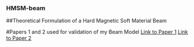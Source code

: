 ### HMSM-beam
##Theoretical Formulation of a Hard Magnetic Soft Material Beam

#Papers 1 and 2 used for validation of my Beam Model
[Link to Paper 1](https://www.researchgate.net/publication/344307248_Large_Bending_Deformation_of_a_Cantilevered_Soft_Beam_under_External_Load_The_Applicability_of_Inextensibility_Assumption_of_the_Centerline?enrichId=rgreq-8d65644f1cfb8cdf887fd79addd72b38-XXX&enrichSource=Y292ZXJQYWdlOzM0NDMwNzI0ODtBUzo5NDEzMzIxMTc4NTIxNjBAMTYwMTQ0MjQ3NDEzMA%3D%3D&el=1_x_2&_esc=publicationCoverPdf)
[Link to Paper 2](https://pubs.rsc.org/en/content/articlelanding/2020/SM/C9SM02529D)
